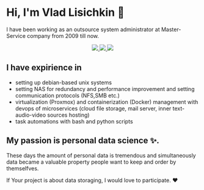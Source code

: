 # Hi, I'm Vlad Lisichkin 👋

I have been working as an outsource system administrator at Master-Service company from 2009 till now.


<p align='center'>
    <a href="https://www.linkedin.com/in/vlad-l1s1/">
        <img src="https://img.shields.io/badge/linkedin-%230077B5.svg?&style=for-the-badge&logo=linkedin&logoColor=white"/>
    </a>
    <a href="https://t.me/pdoexception">
        <img src="https://img.shields.io/badge/Telegram-2CA5E0?style=for-the-badge&logo=telegram&logoColor=white"/>
    </a>
    <a href="mailto:vladislav.lis1@gmail.com">
        <img src="https://img.shields.io/badge/Gmail-D14836?style=for-the-badge&logo=gmail&logoColor=white"/>
    </a>
</p>

## I have expirience in
- setting up debian-based unix systems
- setting NAS for redundancy and performance improvement and setting communication protocols (NFS,SMB etc.)
- virtualization (Proxmox) and containerization (Docker) management with devops of microservices (cloud file storage, mail server, inner text-audio-video sources hosting)
- task automations with bash and python scripts


## My passion is personal data science ✨.
These days the amount of personal data is tremendous and simultaneously data became a valuable property people want to keep and order by themselfves.


If Your project is about data storaging, I would love to participate. ❤️
